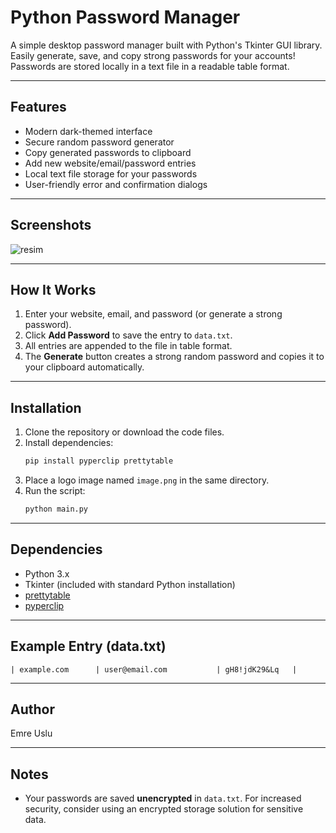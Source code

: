 # Python Password Manager

A simple desktop password manager built with Python's Tkinter GUI library. Easily generate, save, and copy strong passwords for your accounts! Passwords are stored locally in a text file in a readable table format.

---

## Features
- Modern dark-themed interface
- Secure random password generator
- Copy generated passwords to clipboard
- Add new website/email/password entries
- Local text file storage for your passwords
- User-friendly error and confirmation dialogs

---

## Screenshots
![resim](https://github.com/user-attachments/assets/fbd3bf2f-5390-47bc-8029-d9e0c713229d)


---

## How It Works
1. Enter your website, email, and password (or generate a strong password).
2. Click **Add Password** to save the entry to `data.txt`.
3. All entries are appended to the file in table format.
4. The **Generate** button creates a strong random password and copies it to your clipboard automatically.

---

## Installation

1. Clone the repository or download the code files.
2. Install dependencies:
    ```bash
    pip install pyperclip prettytable
    ```
3. Place a logo image named `image.png` in the same directory.
4. Run the script:
    ```bash
    python main.py
    ```

---

## Dependencies
- Python 3.x
- Tkinter (included with standard Python installation)
- [prettytable](https://pypi.org/project/prettytable/)
- [pyperclip](https://pypi.org/project/pyperclip/)

---

## Example Entry (data.txt)
```
| example.com      | user@email.com           | gH8!jdK29&Lq   |
```

---

## Author
Emre Uslu

---

## Notes
- Your passwords are saved **unencrypted** in `data.txt`. For increased security, consider using an encrypted storage solution for sensitive data.
